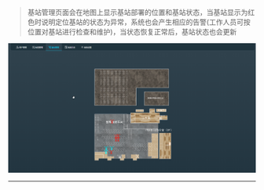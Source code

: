 > 基站管理页面会在地图上显示基站部署的位置和基站状态，当基站显示为红色时说明定位基站的状态为异常，系统也会产生相应的告警(工作人员可按位置对基站进行检查和维护)，当状态恢复正常后，基站状态也会更新

![option](./image-web/option-006.png)

***